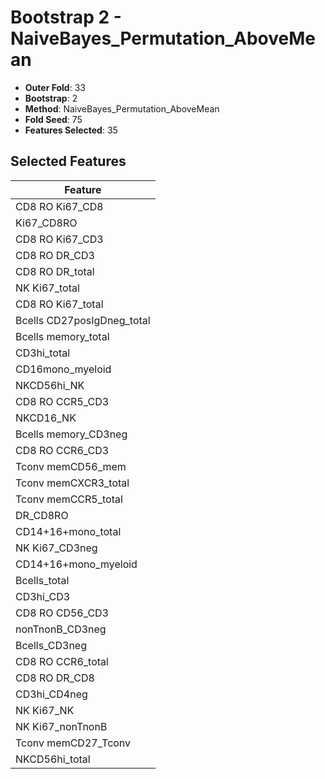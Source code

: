 # Bootstrap 2 - NaiveBayes_Permutation_AboveMean

- **Outer Fold**: 33
- **Bootstrap**: 2
- **Method**: NaiveBayes_Permutation_AboveMean
- **Fold Seed**: 75
- **Features Selected**: 35

## Selected Features

| Feature |
|---------|
| CD8 RO Ki67_CD8 |
| Ki67_CD8RO |
| CD8  RO Ki67_CD3 |
| CD8 RO DR_CD3 |
| CD8 RO DR_total |
| NK Ki67_total |
| CD8 RO Ki67_total |
| Bcells CD27posIgDneg_total |
| Bcells memory_total |
| CD3hi_total |
| CD16mono_myeloid |
| NKCD56hi_NK |
| CD8 RO CCR5_CD3 |
| NKCD16_NK |
| Bcells memory_CD3neg |
| CD8 RO CCR6_CD3 |
| Tconv memCD56_mem |
| Tconv memCXCR3_total |
| Tconv memCCR5_total |
| DR_CD8RO |
| CD14+16+mono_total |
| NK Ki67_CD3neg |
| CD14+16+mono_myeloid |
| Bcells_total |
| CD3hi_CD3 |
| CD8 RO CD56_CD3 |
| nonTnonB_CD3neg |
| Bcells_CD3neg |
| CD8 RO CCR6_total |
| CD8 RO DR_CD8 |
| CD3hi_CD4neg |
| NK Ki67_NK |
| NK Ki67_nonTnonB |
| Tconv memCD27_Tconv |
| NKCD56hi_total |
